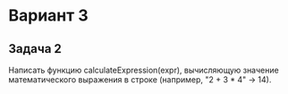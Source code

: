 #  Вариант 3
## Задача 2
Написать функцию calculateExpression(expr), вычисляющую значение 
математического выражения в строке (например, "2 + 3 * 4" → 14).
